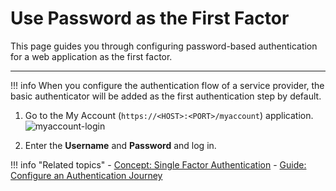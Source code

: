 # Use Password as the First Factor


This page guides you through configuring password-based authentication for a web application as the first factor.

----

!!! info
    When you configure the authentication flow of a service provider, the basic authenticator will be added as the first authentication step by default.

1. Go to the My Account (`https://<HOST>:<PORT>/myaccount`) application.
![myaccount-login]( ../../assets/img/fragments/myaccount-login.png)

2. Enter the **Username** and **Password** and log in.

!!! info "Related topics"
    - [Concept: Single Factor Authentication](../../../references/concepts/authentication/intro-authentication#single-factor-authentication)
    - [Guide: Configure an Authentication Journey](../configure-authentication-journey)
    <!--- - [Quick Start: Multi-Factor Authentication](../../../quickstarts/mfa-sample) -->
 
